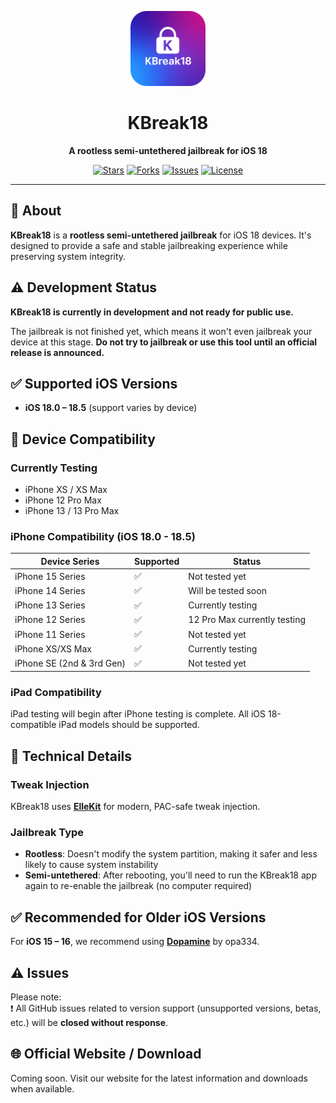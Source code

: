<p align="center">
  <img src="Logo.png" width="120" />
</p>

<h1 align="center">KBreak18</h1>

<p align="center">
  <b>A rootless semi-untethered jailbreak for iOS 18</b>
</p>

<p align="center">
  <a href="https://github.com/kilianbalaguer/KBreak18/stargazers"><img src="https://img.shields.io/github/stars/kilianbalaguer/KBreak18?style=flat&color=blue" alt="Stars"></a>
  <a href="https://github.com/kilianbalaguer/KBreak18/network/members"><img src="https://img.shields.io/github/forks/kilianbalaguer/KBreak18?style=flat&color=purple" alt="Forks"></a>
  <a href="https://github.com/kilianbalaguer/KBreak18/issues"><img src="https://img.shields.io/github/issues/kilianbalaguer/KBreak18?style=flat&color=red" alt="Issues"></a>
  <a href="https://github.com/kilianbalaguer/KBreak18/blob/main/LICENSE"><img src="https://img.shields.io/github/license/kilianbalaguer/KBreak18?style=flat&color=green" alt="License"></a>
</p>

---

## 📱 About

**KBreak18** is a **rootless semi-untethered jailbreak** for iOS 18 devices. It's designed to provide a safe and stable jailbreaking experience while preserving system integrity.

## ⚠️ Development Status

**KBreak18 is currently in development and not ready for public use.**

The jailbreak is not finished yet, which means it won't even jailbreak your device at this stage. **Do not try to jailbreak or use this tool until an official release is announced.**

## ✅ Supported iOS Versions

- **iOS 18.0 – 18.5** (support varies by device)

## 📱 Device Compatibility

### Currently Testing

- iPhone XS / XS Max
- iPhone 12 Pro Max
- iPhone 13 / 13 Pro Max

### iPhone Compatibility (iOS 18.0 - 18.5)

| Device Series | Supported | Status |
|---------------|-----------|--------|
| iPhone 15 Series | ✅ | Not tested yet |
| iPhone 14 Series | ✅ | Will be tested soon |
| iPhone 13 Series | ✅ | Currently testing |
| iPhone 12 Series | ✅ | 12 Pro Max currently testing |
| iPhone 11 Series | ✅ | Not tested yet |
| iPhone XS/XS Max | ✅ | Currently testing |
| iPhone SE (2nd & 3rd Gen) | ✅ | Not tested yet |

### iPad Compatibility

iPad testing will begin after iPhone testing is complete. All iOS 18-compatible iPad models should be supported.

## 🔧 Technical Details

### Tweak Injection

KBreak18 uses **[ElleKit](https://github.com/opa334/ellekit)** for modern, PAC-safe tweak injection.

### Jailbreak Type

- **Rootless**: Doesn't modify the system partition, making it safer and less likely to cause system instability
- **Semi-untethered**: After rebooting, you'll need to run the KBreak18 app again to re-enable the jailbreak (no computer required)

## ✅ Recommended for Older iOS Versions

For **iOS 15 – 16**, we recommend using **[Dopamine](https://github.com/opa334/Dopamine)** by opa334.

## ⚠️ Issues

Please note:  
❗ All GitHub issues related to version support (unsupported versions, betas, etc.) will be **closed without response**.

## 🌐 Official Website / Download

Coming soon. Visit our website for the latest information and downloads when available.

